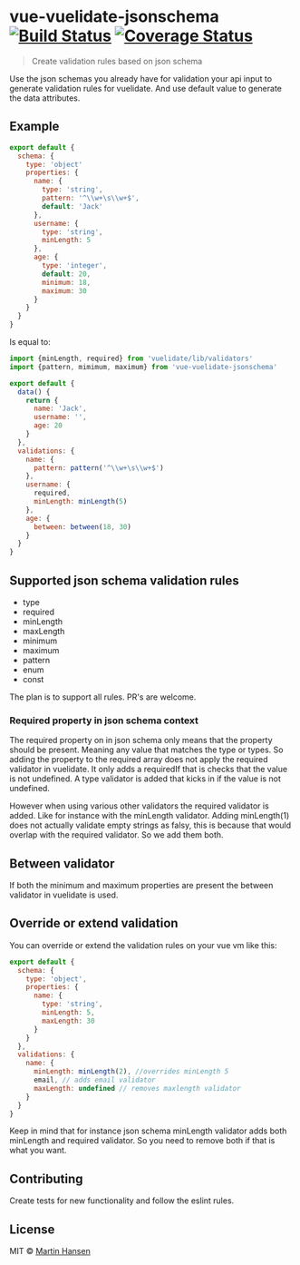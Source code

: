 # vue-vuelidate-jsonschema [![Build Status](https://travis-ci.org/mokkabonna/vue-vuelidate-jsonschema.svg?branch=master)](https://travis-ci.org/mokkabonna/vue-vuelidate-jsonschema) [![Coverage Status](https://coveralls.io/repos/github/mokkabonna/vue-vuelidate-jsonschema/badge.svg?branch=master)](https://coveralls.io/github/mokkabonna/vue-vuelidate-jsonschema?branch=master)

> Create validation rules based on json schema

Use the json schemas you already have for validation your api input to generate validation rules for vuelidate. And use default value to generate the data attributes.

## Example
```js
export default {
  schema: {
    type: 'object'
    properties: {
      name: {
        type: 'string',
        pattern: '^\\w+\s\\w+$',
        default: 'Jack'
      },
      username: {
        type: 'string',
        minLength: 5
      },
      age: {
        type: 'integer',
        default: 20,
        minimum: 18,
        maximum: 30
      }
    }
  }
}
```

Is equal to:

```js
import {minLength, required} from 'vuelidate/lib/validators'
import {pattern, mimimum, maximum} from 'vue-vuelidate-jsonschema'

export default {
  data() {
    return {
      name: 'Jack',
      username: '',
      age: 20
    }
  },
  validations: {
    name: {
      pattern: pattern('^\\w+\s\\w+$')
    },
    username: {
      required,
      minLength: minLength(5)
    },
    age: {
      between: between(18, 30)
    }
  }
}
```

## Supported json schema validation rules

- type
- required
- minLength
- maxLength
- minimum
- maximum
- pattern
- enum
- const

The plan is to support all rules. PR's are welcome.

### Required property in json schema context

The required property on in json schema only means that the property should be present. Meaning any value that matches the type or types. So adding the property to the required array does not apply the required validator in vuelidate. It only adds a requiredIf that is checks that the value is not undefined. A type validator is added that kicks in if the value is not undefined.

However when using various other validators the required validator is added. Like for instance with the minLength validator. Adding minLength(1) does not actually validate empty strings as falsy, this is because that would overlap with the required validator. So we add them both.

## Between validator

If both the minimum and maximum properties are present the between validator in vuelidate is used.

## Override or extend validation

You can override or extend the validation rules on your vue vm like this:

```js
export default {
  schema: {
    type: 'object',
    properties: {
      name: {
        type: 'string',
        minLength: 5,
        maxLength: 30
      }
    }
  },
  validations: {
    name: {
      minLength: minLength(2), //overrides minLength 5
      email, // adds email validator
      maxLength: undefined // removes maxlength validator
    }
  }
}
```

Keep in mind that for instance json schema minLength validator adds both minLength and required validator. So you need to remove both if that is what you want.



## Contributing

Create tests for new functionality and follow the eslint rules.

## License

MIT © [Martin Hansen](http://martinhansen.com)

